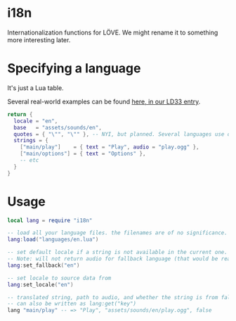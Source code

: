 # i18n

Internationalization functions for LÖVE. We might rename it to something more interesting later.

# Specifying a language

It's just a Lua table.

Several real-world examples can be found [here, in our LD33 entry](https://github.com/excessive/ludum-dare-33/tree/master/assets/lang).

```lua
return {
  locale = "en",
  base   = "assets/sounds/en",
  quotes = { "\"", "\"" }, -- NYI, but planned. Several languages use different quotes.
  strings = {
    ["main/play"]    = { text = "Play", audio = "play.ogg" },
    ["main/options"] = { text = "Options" },
    -- etc
  }
}
```

# Usage
```lua
local lang = require "i18n"

-- load all your language files. the filenames are of no significance.
lang:load("languages/en.lua")

-- set default locale if a string is not available in the current one.
-- Note: will not return audio for fallback language (that would be really weird).
lang:set_fallback("en")

-- set locale to source data from
lang:set_locale("en")

-- translated string, path to audio, and whether the string is from fallback.
-- can also be written as lang:get("key")
lang "main/play" -- => "Play", "assets/sounds/en/play.ogg", false
```
